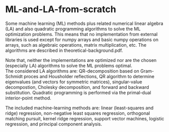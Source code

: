 # ML-and-LA-from-scratch
Some machine learning (ML) methods plus related numerical linear algebra (LA) and also quadratic programming algorithms to solve the ML optimization problems. This means that no implementation from external libraries is used except for numpy arrays and basic numpy operations on arrays, such as algebraic operations, matrix multiplication, etc. The algorithms are described in theoretical-background.pdf.

Note that, neither the implementations are optimized nor are the chosen (especially LA) algorithms to solve the ML problems optimal.  
The considered LA algorithms are: QR-decomposition based on Gram-Schmidt proces and Housholder reflections, QR algorithm to determine eigenvalues (and vectors for symmetric matrices), singular-value decompostion, Cholesky decomposition, and forward and backward substitution. 
Quadratic programming is performed via the primal-dual interior-point method.  

The included machine-learning methods are: linear (least-squares and ridge) regression, non-negative least squares regression, orthogonal matching pursuit, kernel ridge regression, support vector machines, logistic regression, and principal component analysis.
